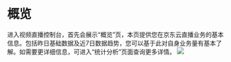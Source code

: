 # 概览  

进入视频直播控制台，首先会展示“概览”页，本页提供您在京东云直播业务的基本信息。包括昨日基础数据及近7日数据趋势，您可以基于此对自身业务量有基本了解。如需要更详细信息，可进入“统计分析”页面查询更多详情。
![](https://github.com/jdcloudcom/cn/blob/cn-Live-Video/image/live-video/41%E9%A2%84%E8%A7%88.png)
